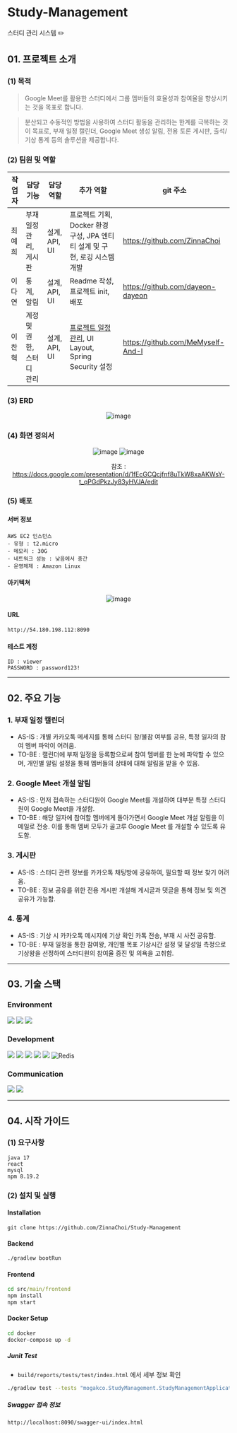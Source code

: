 # Study-Management

스터디 관리 시스템 ✏️

## 01. 프로젝트 소개

### (1) 목적

> Google Meet를 활용한 스터디에서 그룹 멤버들의 효율성과 참여율을 향상시키는 것을 목표로 합니다.

> 분산되고 수동적인 방법을 사용하여 스터디 활동을 관리하는 한계를 극복하는 것이 목표로, 부재 일정 캘린더, Google Meet 생성 알림, 전용 토론 게시판, 출석/기상 통계 등의 솔루션을 제공합니다.

### (2) 팀원 및 역할

| 작업자 | 담당 기능                 | 담당 역할     | 추가 역할                                                                                                                                                     | git 주소                          |
| ------ | ------------------------- | ------------- | ------------------------------------------------------------------------------------------------------------------------------------------------------------- | --------------------------------- |
| 최예희 | 부재일정 관리, 게시판     | 설계, API, UI | 프로젝트 기획, Docker 환경 구성, JPA 엔티티 설계 및 구현, 로깅 시스템 개발                                                                                    | https://github.com/ZinnaChoi      |
| 이다연 | 통계, 알림                | 설계, API, UI | Readme 작성, 프로젝트 init, 배포                                                                                                                              | https://github.com/dayeon-dayeon  |
| 이찬혁 | 계정 및 권한, 스터디 관리 | 설계, API, UI | [프로젝트 일정 관리](https://docs.google.com/spreadsheets/d/1VXsirwc0Vpu-1I1Nq3qSeFSSbDZcV-1SRO0ZoidfiSI/edit#gid=148490993), UI Layout, Spring Security 설정 | https://github.com/MeMyself-And-I |

### (3) ERD

<div align="center">

![image](https://github.com/ZinnaChoi/Study-Management/assets/73517372/dc938b1b-1a33-4658-be7e-57a08abfd4ad)

</div>

### (4) 화면 정의서

<div align="center">

![image](https://github.com/ZinnaChoi/Study-Management/assets/73517372/7b3d01d8-f9ae-46cd-979b-3f0a3ccf0ae9)
![image](https://github.com/ZinnaChoi/Study-Management/assets/73517372/72e99447-b4ec-485c-82c3-6c15586a2228)

참조 : https://docs.google.com/presentation/d/1fEcGCQcjfnf8uTkW8xaAKWsY-t_qPGdPkzJy83yHVJA/edit

</div>

### (5) 배포

#### 서버 정보

```
AWS EC2 인스턴스
- 유형 : t2.micro
- 메모리 : 30G
- 네트워크 성능 : 낮음에서 중간
- 운영체제 : Amazon Linux
```

#### 아키텍쳐

<div align="center">

![image](https://github.com/ZinnaChoi/Study-Management/assets/73517372/91ed8074-57de-455d-95bc-a277a1027536)

</div>

#### URL

```
http://54.180.198.112:8090
```

#### 테스트 계정

```
ID : viewer
PASSWORD : password123!
```

---

## 02. 주요 기능

### 1. 부재 일정 캘린더

- AS-IS : 개별 카카오톡 메세지를 통해 스터디 참/불참 여부를 공유, 특정 일자의 참여 멤버 파악이 어려움.
- TO-BE : 캘린더에 부재 일정을 등록함으로써 참여 멤버를 한 눈에 파악할 수 있으며, 개인별 알림 설정을 통해 멤버들의 상태에 대해 알림을 받을 수 있음.

### 2. Google Meet 개설 알림

- AS-IS : 먼저 접속하는 스터디원이 Google Meet를 개설하여 대부분 특정 스터디원이 Google Meet을 개설함.
- TO-BE : 해당 일자에 참여할 멤버에게 돌아가면서 Google Meet 개설 알림을 이메일로 전송. 이를 통해 멤버 모두가 골고루 Google Meet 를 개설할 수 있도록 유도함.

### 3. 게시판

- AS-IS : 스터디 관련 정보를 카카오톡 채팅방에 공유하여, 필요할 때 정보 찾기 어려움.
- TO-BE : 정보 공유를 위한 전용 게시판 개설해 게시글과 댓글을 통해 정보 및 의견 공유가 가능함.

### 4. 통계

- AS-IS : 기상 시 카카오톡 메시지에 기상 확인 카톡 전송, 부재 시 사전 공유함.
- TO-BE : 부재 일정을 통한 참여왕, 개인별 목표 기상시간 설정 및 달성일 측정으로 기상왕을 선정하여 스터디원의 참여율 증진 및 의욕을 고취함.

---

## 03. 기술 스택

### Environment

<img src="https://img.shields.io/badge/Visual Studio Code-007ACC?style=for-the-badge&logo=Visual Studio Code&logoColor=white"> <img src="https://img.shields.io/badge/Git-F05032?style=for-the-badge&logo=Git&logoColor=white"> <img src="https://img.shields.io/badge/GitHub-181717?style=for-the-badge&logo=GitHub&logoColor=white">

### Development

<img src="https://img.shields.io/badge/Spring Boot-6DB33F?style=for-the-badge&logo=Spring Boot&logoColor=white"> <img src="https://img.shields.io/badge/Java-437291?style=for-the-badge&logo=OpenJDK&logoColor=white"> <img src="https://img.shields.io/badge/React-61DAFB?style=for-the-badge&logo=React&logoColor=white"> <img src="https://img.shields.io/badge/Docker-2496ED?style=for-the-badge&logo=Docker&logoColor=white"> <img src="https://img.shields.io/badge/MySQL-39477F?style=for-the-badge&logo=mysql&logoColor=white"> <img alt="Redis" src ="https://img.shields.io/badge/Redis-DC382D.svg?&style=for-the-badge&logo=Redis&logoColor=white"/>

### Communication

<img src="https://img.shields.io/badge/Google Drive-4285F4?style=for-the-badge&logo=Google Drive&logoColor=white"> <img src="https://img.shields.io/badge/Google Meet-00897B?style=for-the-badge&logo=Google Meet&logoColor=white">

---

## 04. 시작 가이드

### (1) 요구사항

```
java 17
react
mysql
npm 8.19.2
```

### (2) 설치 및 실행

#### Installation

```
git clone https://github.com/ZinnaChoi/Study-Management
```

#### Backend

```bash
./gradlew bootRun
```

#### Frontend

```cmd
cd src/main/frontend
npm install
npm start
```

#### Docker Setup

```cmd
cd docker
docker-compose up -d
```

##### Junit Test

- `build/reports/tests/test/index.html` 에서 세부 정보 확인

```bash
./gradlew test --tests "mogakco.StudyManagement.StudyManagementApplicationTests"
```

##### Swagger 접속 정보

```
http://localhost:8090/swagger-ui/index.html
```
